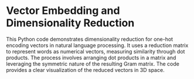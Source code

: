 # Vector Embedding and Dimensionality Reduction

This Python code demonstrates dimensionality reduction for one-hot encoding vectors in natural language processing. 
It uses a reduction matrix to represent words as numerical vectors, measuring similarity through dot products. 
The process involves arranging dot products in a matrix and leveraging the symmetric nature of the resulting Gram matrix.
The code provides a clear visualization of the reduced vectors in 3D space. 

